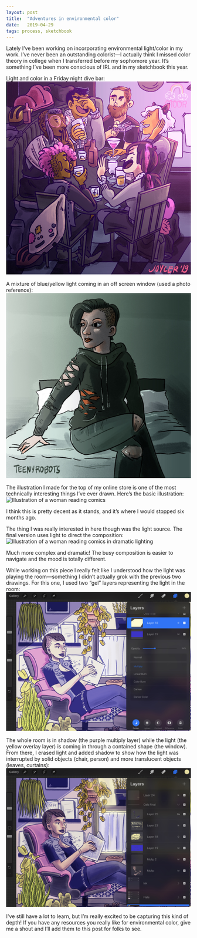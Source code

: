 ```yaml
---
layout: post
title:  "Adventures in environmental color"
date:   2019-04-29
tags: process, sketchbook
---
```


Lately I’ve been working on incorporating environmental light/color in my work. I’ve never been an outstanding colorist—I actually think I missed color theory in college when I transferred before my sophomore year. It’s something I’ve been more conscious of IRL and in my sketchbook this year.

Light and color in a Friday night dive bar:
![Illustration of friends in pink lights and purple shadows](/../assets/postImages/20190429-1.jpg)

A mixture of blue/yellow light coming in an off screen window (used a photo reference):
![Illustration of woman in greenish light and shadows](/../assets/postImages/20190429-2.jpg)

The illustration I made for the top of my online store is one of the most technically interesting things I’ve ever drawn. Here’s the basic illustration:
![Illustration of a woman reading comics](/../assets/postImages/20190429-3.jpg)

I think this is pretty decent as it stands, and it’s where I would stopped six months ago. 

The thing I was really interested in here though was the light source. The final version uses light to direct the composition:
![Illustration of a woman reading comics in dramatic lighting](/../assets/postImages/20190429-4.jpg)

Much more complex and dramatic! The busy composition is easier to navigate and the mood is totally different.

While working on this piece I really felt like I understood how the light was playing the room—something I didn’t actually grok with the previous two drawings. For this one, I used two “gel” layers representing the light in the room:
![Screenshot of layers palette with basic lighting](/../assets/postImages/20190429-5.jpg)

The whole room is in shadow (the purple multiply layer) while the light (the yellow overlay layer) is coming in through a contained shape (the window). From there, I erased light and added shadow to show how the light was interrupted by solid objects (chair, person) and more translucent objects (leaves, curtains):
![Screenshot of layers palette with detail lighting layers](/../assets/postImages/20190429-6.jpg)

I've still have a lot to learn, but I’m really excited to be capturing this kind of depth! If you have any resources you really like for environmental color, give me a shout and I’ll add them to this post for folks to see.